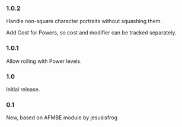 ### 1.0.2

Handle non-square character portraits without squashing them.

Add Cost for Powers, so cost and modifier can be tracked separately.

### 1.0.1

Allow rolling with Power levels.

### 1.0

Initial release.

### 0.1

New, based on AFMBE module by jesusisfrog
